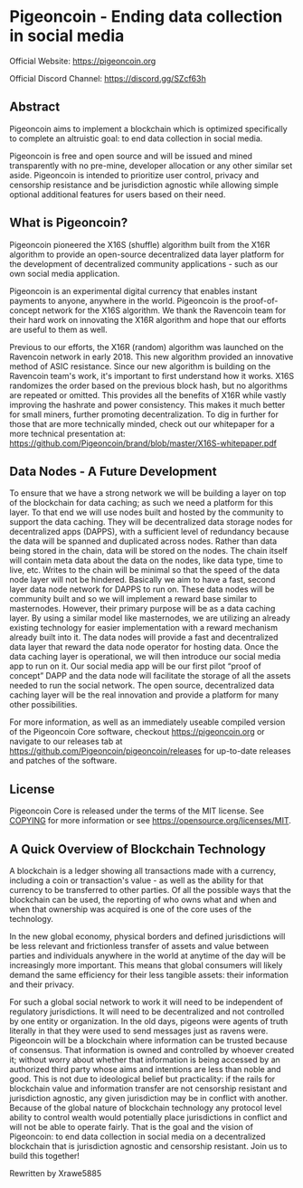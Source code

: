 Pigeoncoin - Ending data collection in social media
===================================================

Official Website: https://pigeoncoin.org

Official Discord Channel: https://discord.gg/SZcf63h

Abstract
--------
Pigeoncoin aims to implement a blockchain which is optimized specifically to complete an altruistic goal: to end data collection in social media.

Pigeoncoin is free and open source and will be issued and mined transparently with no pre-mine, developer allocation or any other similar set aside. Pigeoncoin is intended to prioritize user control, privacy and censorship resistance and be jurisdiction agnostic while allowing simple optional additional features for users based on their need.

What is Pigeoncoin?
----------------
Pigeoncoin pioneered the X16S (shuffle) algorithm built from the X16R algorithm to provide an open-source decentralized data layer platform for the development of decentralized community applications - such as our own social media application.

Pigeoncoin is an experimental digital currency that enables instant payments to anyone, anywhere in the world. Pigeoncoin is the proof-of-concept network for the X16S algorithm. We thank the Ravencoin team for their hard work on innovating the X16R algorithm and hope that our efforts are useful to them as well.

Previous to our efforts, the X16R (random) algorithm was launched on the Ravencoin network in early 2018. This new algorithm provided an innovative method of ASIC resistance. Since our new algorithm is building on the Ravencoin team's work, it's important to first understand how it works. X16S randomizes the order based on the previous block hash, but no algorithms are repeated or omitted. This provides all the benefits of X16R while vastly improving the hashrate and power consistency. This makes it much better for small miners, further promoting decentralization.  To dig in further for those that are more technically minded, check out our whitepaper for a more technical presentation at: https://github.com/Pigeoncoin/brand/blob/master/X16S-whitepaper.pdf

Data Nodes - A Future Development
--------------------------------
To ensure that we have a strong network we will be building a layer on top of the blockchain for data caching; as such we need a platform for this layer.  To that end we will use nodes built and hosted by the community to support the data caching.  They will be decentralized data storage nodes for decentralized apps (DAPPS), with a sufficient level of redundancy because the data will be spanned and duplicated across nodes. Rather than data being stored in the chain, data will be stored on the nodes. The chain itself will contain meta data about the data on the nodes, like data type, time to live, etc. Writes to the chain will be minimal so that the speed of the data node layer will not be hindered. Basically we aim to have a fast, second layer data node network for DAPPS to run on.  These data nodes will be community built and so we will implement a reward base similar to masternodes.  However, their primary purpose will be as a data caching layer.  By using a similar model like masternodes, we are utilizing an already existing technology for easier implementation with a reward mechanism already built into it.  The data nodes will provide a fast and decentralized data layer that reward the data node operator for hosting data. Once the data caching layer is operational, we will then introduce our social media app to run on it. Our social media app will be our first pilot “proof of concept” DAPP and the data node will facilitate the storage of all the assets needed to run the social network.  The open source, decentralized data caching layer will be the real innovation and provide a platform for many other possibilities.  

For more information, as well as an immediately useable compiled version of
the Pigeoncoin Core software, checkout https://pigeoncoin.org or navigate to our releases tab at https://github.com/Pigeoncoin/pigeoncoin/releases for up-to-date releases and patches of the software.

License
-------
Pigeoncoin Core is released under the terms of the MIT license. See [COPYING](COPYING) for more
information or see https://opensource.org/licenses/MIT.

A Quick Overview of Blockchain Technology
-----------------------------------------
A blockchain is a ledger showing all transactions made with a currency, including a coin or transaction's value - as well as the ability for that currency to be transferred to other parties. Of all the possible ways that the blockchain can be used, the reporting of who owns what and when and when that ownership was acquired is one of the core uses of the technology.    

In the new global economy, physical borders and defined jurisdictions will be less relevant and frictionless transfer of assets and value between parties and individuals anywhere in the world at anytime of the day will be increasingly more important. This means that global consumers will likely demand the same efficiency for their less tangible assets: their information and their privacy.

For such a global social network to work it will need to be independent of regulatory jurisdictions.  It will need to be decentralized and not controlled by one entity or organization.  In the old days, pigeons were agents of truth literally in that they were used to send messages just as ravens were.  Pigeoncoin will be a blockchain where information can be trusted because of consensus. That information is owned and controlled by whoever created it; without worry about whether that information is being accessed by an authorized third party whose aims and intentions are less than noble and good. This is not due to ideological belief but practicality: if the rails for blockchain value and information transfer are not censorship resistant and jurisdiction agnostic, any given jurisdiction may be in conflict with another. Because of the global nature of blockchain technology any protocol level ability to control wealth would potentially place jurisdictions in conflict and will not be able to operate fairly.  That is the goal and the vision of Pigeoncoin: to end data collection in social media on a decentralized blockchain that is jurisdiction agnostic and censorship resistant.  Join us to build this together!

Rewritten by Xrawe5885
